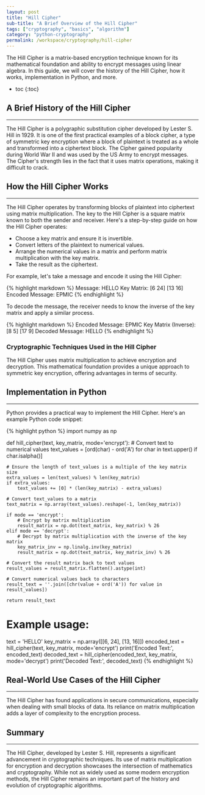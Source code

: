 ```yaml
---
layout: post
title: "Hill Cipher"
sub-title: "A Brief Overview of the Hill Cipher"
tags: ["cryptography", "basics", "algorithm"]
category: "python-cryptography"
permalink: /workspace/cryptography/hill-cipher
---
```


The Hill Cipher is a matrix-based encryption technique known for its mathematical foundation and ability to encrypt messages using linear algebra. In this guide, we will cover the history of the Hill Cipher, how it works, implementation in Python, and more.

* toc
{:toc}

## A Brief History of the Hill Cipher

---

The Hill Cipher is a polygraphic substitution cipher developed by Lester S. Hill in 1929. It is one of the first practical examples of a block cipher, a type of symmetric key encryption where a block of plaintext is treated as a whole and transformed into a ciphertext block. The Cipher gained popularity during World War II and was used by the US Army to encrypt messages. The Cipher's strength lies in the fact that it uses matrix operations, making it difficult to crack.

## How the Hill Cipher Works

---

The Hill Cipher operates by transforming blocks of plaintext into ciphertext using matrix multiplication. The key to the Hill Cipher is a square matrix known to both the sender and receiver. Here's a step-by-step guide on how the Hill Cipher operates:

- Choose a key matrix and ensure it is invertible.
- Convert letters of the plaintext to numerical values.
- Arrange the numerical values in a matrix and perform matrix multiplication with the key matrix.
- Take the result as the ciphertext.

For example, let's take a message and encode it using the Hill Cipher:

{% highlight markdown %}
Message: HELLO
Key Matrix:
[6 24]
[13 16]
Encoded Message:
EPMIC
{% endhighlight %}

To decode the message, the receiver needs to know the inverse of the key matrix and apply a similar process.

{% highlight markdown %}
Encoded Message:
EPMIC
Key Matrix (Inverse):
[8 5]
[17 9]
Decoded Message: HELLO
{% endhighlight %}

### Cryptographic Techniques Used in the Hill Cipher

The Hill Cipher uses matrix multiplication to achieve encryption and decryption. This mathematical foundation provides a unique approach to symmetric key encryption, offering advantages in terms of security.

## Implementation in Python

---

Python provides a practical way to implement the Hill Cipher. Here's an example Python code snippet:

{% highlight python %}
import numpy as np

def hill_cipher(text, key_matrix, mode='encrypt'):
    # Convert text to numerical values
    text_values = [ord(char) - ord('A') for char in text.upper() if char.isalpha()]
    
    # Ensure the length of text_values is a multiple of the key matrix size
    extra_values = len(text_values) % len(key_matrix)
    if extra_values:
        text_values += [0] * (len(key_matrix) - extra_values)

    # Convert text_values to a matrix
    text_matrix = np.array(text_values).reshape(-1, len(key_matrix))

    if mode == 'encrypt':
        # Encrypt by matrix multiplication
        result_matrix = np.dot(text_matrix, key_matrix) % 26
    elif mode == 'decrypt':
        # Decrypt by matrix multiplication with the inverse of the key matrix
        key_matrix_inv = np.linalg.inv(key_matrix)
        result_matrix = np.dot(text_matrix, key_matrix_inv) % 26

    # Convert the result matrix back to text values
    result_values = result_matrix.flatten().astype(int)

    # Convert numerical values back to characters
    result_text = ''.join([chr(value + ord('A')) for value in result_values])

    return result_text

# Example usage:
text = 'HELLO'
key_matrix = np.array([[6, 24], [13, 16]])
encoded_text = hill_cipher(text, key_matrix, mode='encrypt')
print('Encoded Text:', encoded_text)
decoded_text = hill_cipher(encoded_text, key_matrix, mode='decrypt')
print('Decoded Text:', decoded_text)
{% endhighlight %}

## Real-World Use Cases of the Hill Cipher

---

The Hill Cipher has found applications in secure communications, especially when dealing with small blocks of data. Its reliance on matrix multiplication adds a layer of complexity to the encryption process.

## Summary

---

The Hill Cipher, developed by Lester S. Hill, represents a significant advancement in cryptographic techniques. Its use of matrix multiplication for encryption and decryption showcases the intersection of mathematics and cryptography. While not as widely used as some modern encryption methods, the Hill Cipher remains an important part of the history and evolution of cryptographic algorithms.